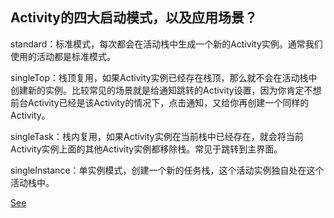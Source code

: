 ## Activity的四大启动模式，以及应用场景？

standard：标准模式，每次都会在活动栈中生成一个新的Activity实例。通常我们使用的活动都是标准模式。

singleTop：栈顶复用，如果Activity实例已经存在栈顶，那么就不会在活动栈中创建新的实例。比较常见的场景就是给通知跳转的Activity设置，因为你肯定不想前台Activity已经是该Activity的情况下，点击通知，又给你再创建一个同样的Activity。

singleTask：栈内复用，如果Activity实例在当前栈中已经存在，就会将当前Activity实例上面的其他Activity实例都移除栈。常见于跳转到主界面。

singleInstance：单实例模式，创建一个新的任务栈，这个活动实例独自处在这个活动栈中。

[See](https://github.com/yangsanning/Keep/blob/master/Android%20%E5%9F%BA%E7%A1%80/02.Activity%E5%9B%9B%E7%A7%8D%E5%90%AF%E5%8A%A8%E6%A8%A1%E5%BC%8F%E4%BB%A5%E5%8F%8A%E4%BD%BF%E7%94%A8%E5%9C%BA%E6%99%AF.md)
